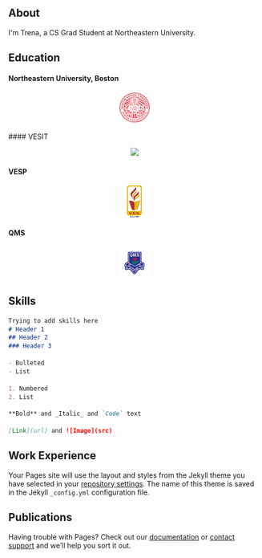 ## About

I'm Trena, a CS Grad Student at Northeastern University.

## Education

#### Northeastern University, Boston 
<p align="center">
<img src="https://github.com/trena-dhingra/trena-dhingra.github.io/raw/master/images/Northeastern%20Logo.png">
</p>
#### VESIT
<p align="center">
<img src="https://github.com/trena-dhingra/trena-dhingra.github.io/raw/master/images/Ves%20Logo.jpg">
</p>

#### VESP
<p align="center">
<img src="https://github.com/trena-dhingra/trena-dhingra.github.io/raw/master/images/Ves%20Logo.png">
</p>

#### QMS
<p align="center">
<img src="https://github.com/trena-dhingra/trena-dhingra.github.io/raw/master/images/QMS%20Logo.png">
</p>

## Skills

```markdown
Trying to add skills here
# Header 1
## Header 2
### Header 3

- Bulleted
- List

1. Numbered
2. List

**Bold** and _Italic_ and `Code` text

[Link](url) and ![Image](src)
```

## Work Experience


Your Pages site will use the layout and styles from the Jekyll theme you have selected in your [repository settings](https://github.com/trena-dhingra/trena-dhingra.github.io/settings). The name of this theme is saved in the Jekyll `_config.yml` configuration file.

## Publications

Having trouble with Pages? Check out our [documentation](https://docs.github.com/categories/github-pages-basics/) or [contact support](https://github.com/contact) and we’ll help you sort it out.
